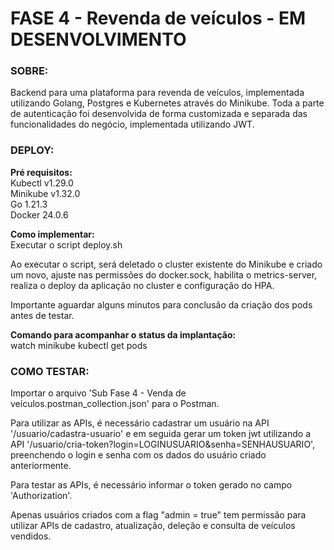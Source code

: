 # FASE 4 - Revenda de veículos - EM DESENVOLVIMENTO

### SOBRE:

Backend para uma plataforma para revenda de veículos, implementada utilizando Golang, Postgres e Kubernetes através do Minikube. Toda a parte de autenticação foi desenvolvida de forma customizada e separada das funcionalidades do negócio, implementada utilizando JWT.

### DEPLOY:

**Pré requisitos:**\
Kubectl v1.29.0\
Minikube v1.32.0\
Go 1.21.3\
Docker 24.0.6

**Como implementar:**\
Executar o script deploy.sh

Ao executar o script, será deletado o cluster existente do Minikube e criado um novo, ajuste nas permissões do docker.sock, habilita o metrics-server, realiza o deploy da aplicação no cluster e configuração do HPA.

Importante aguardar alguns minutos para conclusão da criação dos pods antes de testar.

**Comando para acompanhar o status da implantação:**\
watch minikube kubectl get pods

### COMO TESTAR:

Importar o arquivo 'Sub Fase 4 - Venda de veículos.postman_collection.json' para o Postman.

Para utilizar as APIs, é necessário cadastrar um usuário na API '/usuario/cadastra-usuario' e em seguida gerar um token jwt utilizando a API '/usuario/cria-token?login=LOGINUSUARIO&senha=SENHAUSUARIO', preenchendo o login e senha com os dados do usuário criado anteriormente.

Para testar as APIs, é necessário informar o token gerado no campo 'Authorization'. 

Apenas usuários criados com a flag "admin = true" tem permissão para utilizar APIs de cadastro, atualização, deleção e consulta de veículos vendidos.
